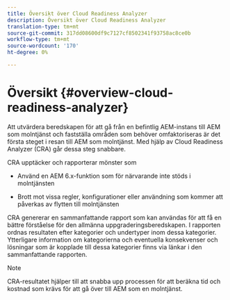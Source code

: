 ```yaml
---
title: Översikt över Cloud Readiness Analyzer
description: Översikt över Cloud Readiness Analyzer
translation-type: tm+mt
source-git-commit: 317dd08600df9c7127cf8502341f93758ac8ce0b
workflow-type: tm+mt
source-wordcount: '170'
ht-degree: 0%

---
```



# Översikt {#overview-cloud-readiness-analyzer}

Att utvärdera beredskapen för att gå från en befintlig AEM-instans till AEM som molntjänst och fastställa områden som behöver omfaktoriseras är det första steget i resan till AEM som molntjänst. Med hjälp av Cloud Readiness Analyzer (CRA) går dessa steg snabbare.

CRA upptäcker och rapporterar mönster som

* Använd en AEM 6.x-funktion som för närvarande inte stöds i molntjänsten

* Brott mot vissa regler, konfigurationer eller användning som kommer att påverkas av flytten till molntjänsten

CRA genererar en sammanfattande rapport som kan användas för att få en bättre förståelse för den allmänna uppgraderingsberedskapen.  I rapporten ordnas resultaten efter kategorier och undertyper inom dessa kategorier. Ytterligare information om kategorierna och eventuella konsekvenser och lösningar som är kopplade till dessa kategorier finns via länkar i den sammanfattande rapporten.

>[!NOTE]
>CRA-resultatet hjälper till att snabba upp processen för att beräkna tid och kostnad som krävs för att gå över till AEM som en molntjänst.